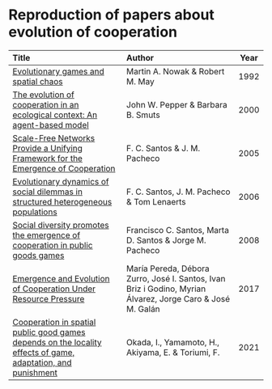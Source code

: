 # Reproduction of papers about evolution of cooperation

|Title|Author|Year|
|:--|:--|:-:|
|[Evolutionary games and spatial chaos](https://github.com/mas178/social-simulation/blob/main/Evolutionary%20games%20and%20spatial%20chaos.ipynb)|Martin A. Nowak & Robert M. May|1992|
|[The evolution of cooperation in an ecological context: An agent-based model](https://github.com/mas178/reproduction-of-papers/tree/main/The%20evolution%20of%20cooperation%20in%20an%20ecological%20context%20(An%20agent-based%20model))|John W. Pepper & Barbara B. Smuts|2000|
|[Scale-Free Networks Provide a Unifying Framework for the Emergence of Cooperation](https://github.com/mas178/social-simulation/blob/main/Scale-Free%20Networks%20Provide%20a%20Unifying%20Framework%20for%20the%20Emergence%20of%20Cooperation.ipynb)|F. C. Santos & J. M. Pacheco|2005|
|[Evolutionary dynamics of social dilemmas in structured heterogeneous populations](https://github.com/mas178/social-simulation/blob/main/Evolutionary%20dynamics%20of%20social%20dilemmas%20in%20structured%20heterogeneous%20populations/Evolutionary%20dynamics%20of%20social%20dilemmas%20in%20structured%20heterogeneous%20populations.ipynb)|F. C. Santos, J. M. Pacheco & Tom Lenaerts|2006|
|[Social diversity promotes the emergence of cooperation in public goods games](https://github.com/mas178/social-simulation/blob/main/Santos2008)|Francisco C. Santos, Marta D. Santos & Jorge M. Pacheco |2008|
|[Emergence and Evolution of Cooperation Under Resource Pressure](https://github.com/mas178/social-simulation/tree/main/Emergence%20and%20Evolution%20of%20Cooperation%20Under%20Resource%20Pressure)|María Pereda, Débora Zurro, José I. Santos, Ivan Briz i Godino, Myrian Álvarez, Jorge Caro & José M. Galán |2017|
|[Cooperation in spatial public good games depends on the locality effects of game, adaptation, and punishment](https://github.com/mas178/social-simulation/tree/main/Okada2021)|Okada, I., Yamamoto, H., Akiyama, E. & Toriumi, F.|2021|
